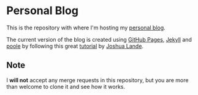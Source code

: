 # Personal Blog

This is the repository with where I'm hosting my [personal blog](http://r3bl.github.io/).

The current version of the blog is created using [GitHub Pages](https://pages.github.com/), [Jekyll](http://jekyllrb.com/) and [poole](https://github.com/poole/poole) by following this great [tutorial](http://joshualande.com/jekyll-github-pages-poole/) by [Joshua Lande](http://joshualande.com/).

## Note

I **will not** accept any merge requests in this repository, but you are more than welcome to clone it and see how it works.
